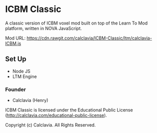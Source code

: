 # ICBM Classic
A classic version of ICBM voxel mod built on top of the Learn To Mod platform, written in NOVA JavaScript.

Mod URL: https://cdn.rawgit.com/calclavia/ICBM-Classic/ltm/calclavia-ICBM.js


## Set Up
* Node JS
* LTM Engine

### Founder
* Calclavia (Henry)

ICBM Classic is licensed under the Educational Public License (http://calclavia.com/educational-public-license).

Copyright (c) Calclavia. All Rights Reserved.
